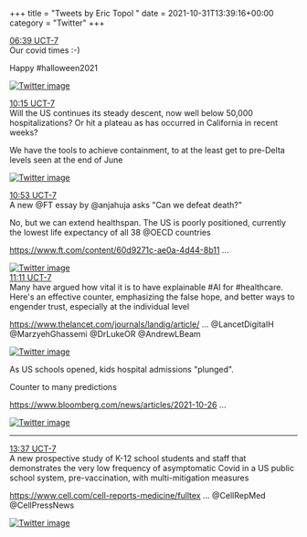 +++
title = "Tweets by Eric Topol " 
date = 2021-10-31T13:39:16+00:00
category = "Twitter"
+++
<div class="tweet"> 
<div class="profile"> 
<a href="https://twitter.com/erictopol/status/1454805172681527298" target="_blank" rel="noreferer">06:39 UCT-7</a> 
</div> 
<div class="content"> 
Our covid times :-)

Happy #halloween2021 </div> 
<a href="/twitter/erictopol/images/FDCBAf9VkAUMvzX.jpg"  ><img src="/twitter/erictopol/images/FDCBAf9VkAUMvzX.jpg" alt="Twitter image" ></img></a></div> 
<div class="tweet"> 
<div class="profile"> 
<a href="https://twitter.com/erictopol/status/1454859634196422667" target="_blank" rel="noreferer">10:15 UCT-7</a> 
</div> 
<div class="content"> 
Will the US continues its steady descent, now well below 50,000 hospitalizations? Or hit a plateau as has occurred in California in recent weeks?

We have the tools to achieve containment, to at the least get to pre-Delta levels seen at the end of June </div> 
<a href="/twitter/erictopol/images/FDCq3R1UYA4iXPn.jpg"  ><img src="/twitter/erictopol/images/FDCq3R1UYA4iXPn.jpg" alt="Twitter image" ></img></a></div> 
<div class="tweet"> 
<div class="profile"> 
<a href="https://twitter.com/erictopol/status/1454869111817654279" target="_blank" rel="noreferer">10:53 UCT-7</a> 
</div> 
<div class="content"> 
A new @FT essay by @anjahuja asks "Can we defeat death?" 

No, but we can extend healthspan. The US is poorly positioned, currently the lowest life expectancy of all 38 @OECD countries

<a href="https://www.ft.com/content/60d9271c-ae0a-4d44-8b11-956cd2e484a9" target="_blank" rel="noreferer">https://www.ft.com/content/60d9271c-ae0a-4d44-8b11 ...</a> 
 </div> 
<a href="/twitter/erictopol/images/FDC7GsZVcAUdj2Z.jpg"  ><img src="/twitter/erictopol/images/FDC7GsZVcAUdj2Z.jpg" alt="Twitter image" ></img></a></div> 
<div class="tweet"> 
<div class="profile"> 
<a href="https://twitter.com/erictopol/status/1454873714206527492" target="_blank" rel="noreferer">11:11 UCT-7</a> 
</div> 
<div class="content"> 
Many have argued how vital it is to have explainable #AI for #healthcare. Here's an effective counter, emphasizing the false hope, and better ways to engender trust, especially at the individual level

<a href="https://www.thelancet.com/journals/landig/article/PIIS2589-7500(21)00208-9/fulltext" target="_blank" rel="noreferer">https://www.thelancet.com/journals/landig/article/ ...</a> 
 @LancetDigitalH @MarzyehGhassemi @DrLukeOR @AndrewLBeam </div> 
<a href="/twitter/erictopol/images/FDC_3nvVcAAbVaI.jpg"  ><img src="/twitter/erictopol/images/FDC_3nvVcAAbVaI.jpg" alt="Twitter image" ></img></a></div> 
<div class="thread"> 
<div class="thread-content"> 
As US schools opened, kids hospital admissions "plunged". 

Counter to many predictions

<a href="https://www.bloomberg.com/news/articles/2021-10-26/pediatric-covid-hospital-visits-plunge-in-u-s-as-schools-reopen?utm_campaign=KHN%3A%20First%20Edition&utm_medium=email&_hsmi=175573134&_hsenc=p2ANqtz-_Uj6yMM087VcEHwpQnca8nGKHPGc-ZYwdS_pV_xAtlNq7y5L-hDkLVGAhVfdDbwRFtcg6dRfe3Bf3XcGjFvAWXGeTqTA&utm_thread-content=175573134&utm_source=hs_email" target="_blank" rel="noreferer">https://www.bloomberg.com/news/articles/2021-10-26 ...</a> 
 </div> 
<a href="/twitter/erictopol/images/FCuWwkHVcAATCH3.jpg"  ><img src="/twitter/erictopol/images/FCuWwkHVcAATCH3.jpg" alt="Twitter image" ></img></a><hr><div class="profile"> 
<a href="https://twitter.com/erictopol/status/1454910426571935751" target="_blank" rel="noreferer">13:37 UCT-7</a> 
</div> 
<div class="content"> 
A new prospective study of K-12 school students and staff that demonstrates the very low frequency of asymptomatic Covid in a US public school system, pre-vaccination, with multi-mitigation measures

<a href="https://www.cell.com/cell-reports-medicine/fulltext/S2666-3791(21)00320-7" target="_blank" rel="noreferer">https://www.cell.com/cell-reports-medicine/fulltex ...</a> 
 @CellRepMed @CellPressNews </div> 
<a href="/twitter/erictopol/images/FDDhH2iVcAYcB-U.jpg"  ><img src="/twitter/erictopol/images/FDDhH2iVcAYcB-U.jpg" alt="Twitter image" ></img></a></div> 


